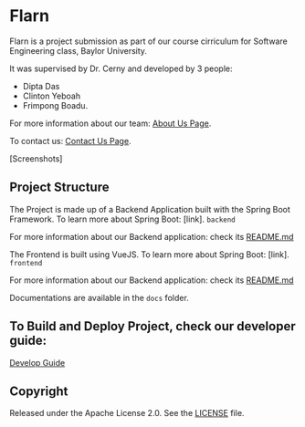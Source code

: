 # Flarn

Flarn is a project submission as part of our course cirriculum for Software Engineering class, Baylor University.

It was supervised by Dr. Cerny and developed by 3 people:

- Dipta Das
- Clinton Yeboah
- Frimpong Boadu.

For more information about our team: [About Us Page](https://flarn.netlify.com/account/about).

To contact us: [Contact Us Page](https://flarn.netlify.com/account/contact).

[Screenshots]

## Project Structure

The Project is made up of a Backend Application built with the Spring Boot Framework.
To learn more about Spring Boot: [link]. `backend`

For more information about our Backend application: check its [README.md](backend/README.md)

The Frontend is built using VueJS. To learn more about Spring Boot: [link]. `frontend`

For more information about our Backend application: check its [README.md](frontend/README.md)

Documentations are available in the `docs` folder.

## To Build and Deploy Project, check our developer guide:

[Develop Guide](docs/developer.md)

## Copyright

Released under the Apache License 2.0. See the [LICENSE](docs/LICENSE) file.

